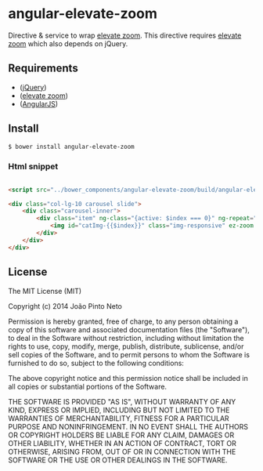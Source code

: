 angular-elevate-zoom
========================

Directive & service to wrap [elevate zoom](http://www.elevateweb.co.uk/image-zoom/examples). This directive requires [elevate zoom](https://github.com/elevateweb/elevatezoom) which also depends on jQuery.

## Requirements
- ([jQuery](http://jquery.com/))
- ([elevate zoom](https://github.com/elevateweb/elevatezoom))
- ([AngularJS](http://angularjs.org/))

## Install

```bash
$ bower install angular-elevate-zoom
```

### Html snippet

```html

<script src="../bower_components/angular-elevate-zoom/build/angular-elevate-zoom.min.js"></script>

<div class="col-lg-10 carousel slide">
    <div class="carousel-inner">
        <div class="item" ng-class="{active: $index === 0}" ng-repeat="image in images">
            <img id="catImg-{{$index}}" class="img-responsive" ez-zoom ng-src="{{image.catalog}}" alt="{{image.alt}}" title="{{image.alt}}" ez-zoom-config="{'tint':true, 'tintColour':'#F90', 'tintOpacity':0.5}" ez-zoom-image="{{selectedCarouselImage == $index ? image.zoom : ''}}">
        </div>
    </div>
</div>

```

## License
The MIT License (MIT)

Copyright (c) 2014 João Pinto Neto

Permission is hereby granted, free of charge, to any person obtaining a copy
of this software and associated documentation files (the "Software"), to deal
in the Software without restriction, including without limitation the rights
to use, copy, modify, merge, publish, distribute, sublicense, and/or sell
copies of the Software, and to permit persons to whom the Software is
furnished to do so, subject to the following conditions:

The above copyright notice and this permission notice shall be included in
all copies or substantial portions of the Software.

THE SOFTWARE IS PROVIDED "AS IS", WITHOUT WARRANTY OF ANY KIND, EXPRESS OR
IMPLIED, INCLUDING BUT NOT LIMITED TO THE WARRANTIES OF MERCHANTABILITY,
FITNESS FOR A PARTICULAR PURPOSE AND NONINFRINGEMENT. IN NO EVENT SHALL THE
AUTHORS OR COPYRIGHT HOLDERS BE LIABLE FOR ANY CLAIM, DAMAGES OR OTHER
LIABILITY, WHETHER IN AN ACTION OF CONTRACT, TORT OR OTHERWISE, ARISING FROM,
OUT OF OR IN CONNECTION WITH THE SOFTWARE OR THE USE OR OTHER DEALINGS IN
THE SOFTWARE.

